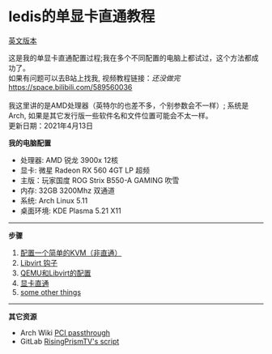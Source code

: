 # ledis的单显卡直通教程
[英文版本](README.md)

这是我的单显卡直通配置过程;我在多个不同配置的电脑上都试过，这个方法都成功了。<br>
如果有问题可以去B站上找我, 视频教程链接：*还没做完*https://space.bilibili.com/589560036 <br>
<br>
我这里讲的是AMD处理器（英特尔的也差不多，个别参数会不一样）; 系统是Arch, 如果是其它发行版一些软件名和文件位置可能会不太一样。<br>
更新日期：2021年4月13日

**我的电脑配置**
- 处理器: AMD 锐龙 3900x 12核
- 显卡: 微星 Radeon RX 560 4GT LP 超频
- 主版：玩家国度 ROG Strix B550-A GAMING 吹雪
- 内存: 32GB 3200Mhz 双通道
- 系统: Arch Linux 5.11
- 桌面环境: KDE Plasma 5.21 X11

* * *
**步骤**
1. [配置一个简单的KVM（非直通）](VFIO/Setting%20up%20a%20basic%20KVM%20cn.md)
2. [Libvirt 钩子](VFIO/Libvirt%20Hooks%20cn.md)
3. [QEMU和Libvirt的配置](VFIO/Configure%20Libvirt%20cn.md)
4. [显卡直通](VFIO/Setting%20up%20Passthrough%20cn.md)
5. [some other things](VFIO/Debugging%20and%20other%20features.md)

* * *
**其它资源**
- Arch Wiki [PCI passthrough](https://wiki.archlinux.org/index.php/PCI_passthrough_via_OVMF) 
- GitLab [RisingPrismTV's script](https://gitlab.com/risingprismtv/single-gpu-passthrough)
